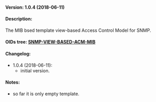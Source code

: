 #### Version: 1.0.4 (2018-06-11)

#### Description:
The MIB bsed template view-based Access Control Model for SNMP.

#### OIDs tree: [SNMP-VIEW-BASED-ACM-MIB](http://www.oidview.com/mibs/0/SNMP-VIEW-BASED-ACM-MIB.html)

#### Changelog:
- 1.0.4 (2018-06-11):
  - initial version.

#### Notes:
- so far it is only empty template.